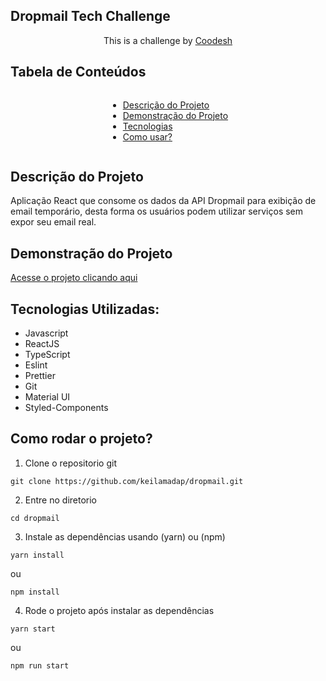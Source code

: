  ## Dropmail Tech Challenge
<div style="text-align: center;">


   This is a challenge by <a rel="nofollow noreferrer noopener" href="https://coodesh.com/" target="_blank">Coodesh</a>
</div>

## Tabela de Conteúdos

<div style="display: flex; justify-content: center;">
    <ul>
        <li><a href="#descricao">Descrição do Projeto</a></li>
        <li><a href="#demonstracao">Demonstração do Projeto</a></li>
        <li><a href="#tecnologias">Tecnologias</a></li>
        <li><a href="#comousar">Como usar?</a></li>
    </ul>
</div>

## Descrição do Projeto <span id="descricao" />

<p >Aplicação React que consome os dados da API Dropmail para exibição de email temporário, desta forma os usuários podem utilizar serviços sem expor seu email real. 
</p>

## Demonstração do Projeto <span id="demonstracao"/>

<a id="demonstracao" rel="nofollow noreferrer noopener" href="https://dropmail-nu.vercel.app/"  target="_blank"> Acesse o projeto clicando aqui </a>

## Tecnologias Utilizadas: <span id="tecnologias" />

- Javascript
- ReactJS
- TypeScript
- Eslint
- Prettier
- Git
- Material UI
- Styled-Components

## Como rodar o projeto? <span id="comousar" />

1. Clone o repositorio git

```shell
git clone https://github.com/keilamadap/dropmail.git
```

2. Entre no diretorio

```shell
cd dropmail
```

3. Instale as dependências usando (yarn) ou (npm)

```shell
yarn install
```

ou

```shell
npm install
```

4. Rode o projeto após instalar as dependências

```shell
yarn start
```

ou

```shell
npm run start
```

